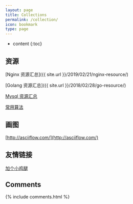 ```yaml
---
layout: page
title: Collections
permalink: /collection/
icon: bookmark
type: page
---
```


* content
{:toc}

## 资源

[Nginx 资源汇总]({{ site.url }}/2019/02/21/nginx-resource/)

[Golang 资源汇总]({{ site.url }}/2018/02/28/go-resource/)

[Mysql 资源汇总]()

[常用算法]()

## 画图

[http://asciiflow.com/](http://asciiflow.com/)

## 友情链接

[加个小鸡腿](https://www.cnblogs.com/zndxall/)

## Comments

{% include comments.html %}
